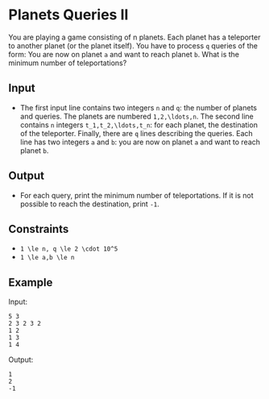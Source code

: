 # Planets Queries II 

You are playing a game consisting of n planets. Each planet has a teleporter to another planet (or the planet itself).
You have to process ```q``` queries of the form: You are now on planet ```a``` and want to reach planet ```b```. What is the minimum number of teleportations?
## Input
- The first input line contains two integers ```n``` and ```q```: the number of planets and queries. The planets are numbered ```1,2,\ldots,n```.
The second line contains ```n``` integers ```t_1,t_2,\ldots,t_n```: for each planet, the destination of the teleporter.
Finally, there are ```q``` lines describing the queries. Each line has two integers ```a``` and ```b```: you are now on planet ```a``` and want to reach planet ```b```.
## Output
- For each query, print the minimum number of teleportations. If it is not possible to reach the destination, print ```-1```.
## Constraints

- ```1 \le n, q \le 2 \cdot 10^5```
- ```1 \le a,b \le n```

## Example
Input:
```
5 3
2 3 2 3 2
1 2
1 3
1 4
```

Output:
```
1
2
-1
```
